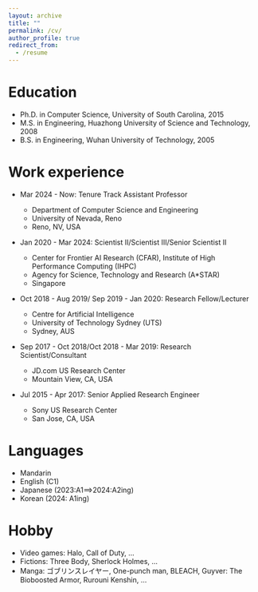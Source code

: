 ```yaml
---
layout: archive
title: ""
permalink: /cv/
author_profile: true
redirect_from:
  - /resume
---
```



Education
======
* Ph.D. in Computer Science, University of South Carolina, 2015
* M.S. in Engineering, Huazhong University of Science and Technology, 2008
* B.S. in Engineering, Wuhan University of Technology, 2005

Work experience
======
* Mar 2024 - Now: Tenure Track Assistant Professor
  * Department of Computer Science and Engineering
  * University of Nevada, Reno
  * Reno, NV, USA

* Jan 2020 - Mar 2024: Scientist II/Scientist III/Senior Scientist II
  * Center for Frontier AI Research (CFAR), Institute of High Performance Computing (IHPC)
  * Agency for Science, Technology and Research (A*STAR)
  * Singapore

* Oct 2018 - Aug 2019/ Sep 2019 - Jan 2020: Research Fellow/Lecturer
  * Centre for Artificial Intelligence
  * University of Technology Sydney (UTS)
  * Sydney, AUS

* Sep 2017 - Oct 2018/Oct 2018 - Mar 2019: Research Scientist/Consultant
  * JD.com US Research Center
  * Mountain View, CA, USA
    
* Jul 2015 - Apr 2017: Senior Applied Research Engineer 
  * Sony US Research Center
  * San Jose, CA, USA

Languages
======
* Mandarin
* English (C1)
* Japanese (2023:A1==>2024:A2ing)
* Korean (2024: A1ing)

Hobby
=======
 * Video games: Halo, Call of Duty, ...
 * Fictions: Three Body, Sherlock Holmes, ...
 * Manga: ゴブリンスレイヤー, One-punch man, BLEACH, Guyver: The Bioboosted Armor, Rurouni Kenshin, ...
